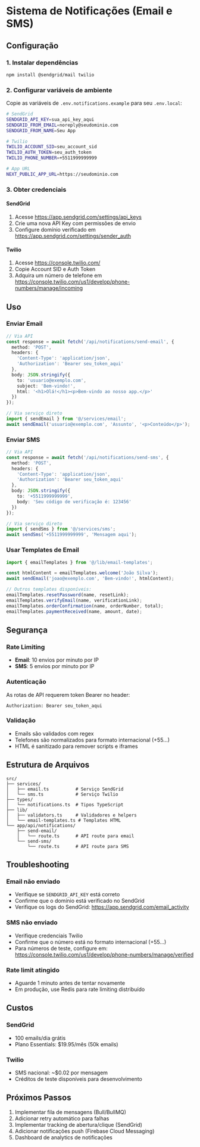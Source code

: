 # Sistema de Notificações (Email e SMS)

## Configuração

### 1. Instalar dependências
```bash
npm install @sendgrid/mail twilio
```

### 2. Configurar variáveis de ambiente
Copie as variáveis de `.env.notifications.example` para seu `.env.local`:

```bash
# SendGrid
SENDGRID_API_KEY=sua_api_key_aqui
SENDGRID_FROM_EMAIL=noreply@seudominio.com
SENDGRID_FROM_NAME=Seu App

# Twilio
TWILIO_ACCOUNT_SID=seu_account_sid
TWILIO_AUTH_TOKEN=seu_auth_token
TWILIO_PHONE_NUMBER=+5511999999999

# App URL
NEXT_PUBLIC_APP_URL=https://seudominio.com
```

### 3. Obter credenciais

#### SendGrid
1. Acesse https://app.sendgrid.com/settings/api_keys
2. Crie uma nova API Key com permissões de envio
3. Configure domínio verificado em https://app.sendgrid.com/settings/sender_auth

#### Twilio
1. Acesse https://console.twilio.com/
2. Copie Account SID e Auth Token
3. Adquira um número de telefone em https://console.twilio.com/us1/develop/phone-numbers/manage/incoming

## Uso

### Enviar Email

```typescript
// Via API
const response = await fetch('/api/notifications/send-email', {
  method: 'POST',
  headers: {
    'Content-Type': 'application/json',
    'Authorization': 'Bearer seu_token_aqui'
  },
  body: JSON.stringify({
    to: 'usuario@exemplo.com',
    subject: 'Bem-vindo!',
    html: '<h1>Olá!</h1><p>Bem-vindo ao nosso app.</p>'
  })
});

// Via serviço direto
import { sendEmail } from '@/services/email';
await sendEmail('usuario@exemplo.com', 'Assunto', '<p>Conteúdo</p>');
```

### Enviar SMS

```typescript
// Via API
const response = await fetch('/api/notifications/send-sms', {
  method: 'POST',
  headers: {
    'Content-Type': 'application/json',
    'Authorization': 'Bearer seu_token_aqui'
  },
  body: JSON.stringify({
    to: '+5511999999999',
    body: 'Seu código de verificação é: 123456'
  })
});

// Via serviço direto
import { sendSms } from '@/services/sms';
await sendSms('+5511999999999', 'Mensagem aqui');
```

### Usar Templates de Email

```typescript
import { emailTemplates } from '@/lib/email-templates';

const htmlContent = emailTemplates.welcome('João Silva');
await sendEmail('joao@exemplo.com', 'Bem-vindo!', htmlContent);

// Outros templates disponíveis:
emailTemplates.resetPassword(name, resetLink);
emailTemplates.verifyEmail(name, verificationLink);
emailTemplates.orderConfirmation(name, orderNumber, total);
emailTemplates.paymentReceived(name, amount, date);
```

## Segurança

### Rate Limiting
- **Email**: 10 envios por minuto por IP
- **SMS**: 5 envios por minuto por IP

### Autenticação
As rotas de API requerem token Bearer no header:
```
Authorization: Bearer seu_token_aqui
```

### Validação
- Emails são validados com regex
- Telefones são normalizados para formato internacional (+55...)
- HTML é sanitizado para remover scripts e iframes

## Estrutura de Arquivos

```
src/
├── services/
│   ├── email.ts          # Serviço SendGrid
│   └── sms.ts            # Serviço Twilio
├── types/
│   └── notifications.ts  # Tipos TypeScript
├── lib/
│   ├── validators.ts     # Validadores e helpers
│   └── email-templates.ts # Templates HTML
└── app/api/notifications/
    ├── send-email/
    │   └── route.ts      # API route para email
    └── send-sms/
        └── route.ts      # API route para SMS
```

## Troubleshooting

### Email não enviado
- Verifique se `SENDGRID_API_KEY` está correto
- Confirme que o domínio está verificado no SendGrid
- Verifique os logs do SendGrid: https://app.sendgrid.com/email_activity

### SMS não enviado
- Verifique credenciais Twilio
- Confirme que o número está no formato internacional (+55...)
- Para números de teste, configure em: https://console.twilio.com/us1/develop/phone-numbers/manage/verified

### Rate limit atingido
- Aguarde 1 minuto antes de tentar novamente
- Em produção, use Redis para rate limiting distribuído

## Custos

### SendGrid
- 100 emails/dia grátis
- Plano Essentials: $19.95/mês (50k emails)

### Twilio
- SMS nacional: ~$0.02 por mensagem
- Créditos de teste disponíveis para desenvolvimento

## Próximos Passos

1. Implementar fila de mensagens (Bull/BullMQ)
2. Adicionar retry automático para falhas
3. Implementar tracking de abertura/clique (SendGrid)
4. Adicionar notificações push (Firebase Cloud Messaging)
5. Dashboard de analytics de notificações
